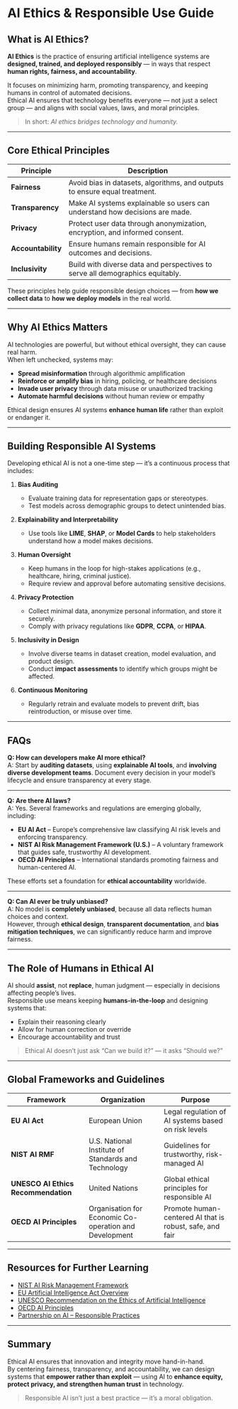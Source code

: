 # AI Ethics & Responsible Use Guide

## What is AI Ethics?

**AI Ethics** is the practice of ensuring artificial intelligence systems are **designed, trained, and deployed responsibly** — in ways that respect **human rights, fairness, and accountability**.  

It focuses on minimizing harm, promoting transparency, and keeping humans in control of automated decisions.  
Ethical AI ensures that technology benefits everyone — not just a select group — and aligns with social values, laws, and moral principles.

> In short: *AI ethics bridges technology and humanity.*

---

## Core Ethical Principles

| Principle | Description |
|------------|--------------|
| **Fairness** | Avoid bias in datasets, algorithms, and outputs to ensure equal treatment. |
| **Transparency** | Make AI systems explainable so users can understand how decisions are made. |
| **Privacy** | Protect user data through anonymization, encryption, and informed consent. |
| **Accountability** | Ensure humans remain responsible for AI outcomes and decisions. |
| **Inclusivity** | Build with diverse data and perspectives to serve all demographics equitably. |

These principles help guide responsible design choices — from **how we collect data** to **how we deploy models** in the real world.

---

## Why AI Ethics Matters

AI technologies are powerful, but without ethical oversight, they can cause real harm.  
When left unchecked, systems may:

- **Spread misinformation** through algorithmic amplification  
- **Reinforce or amplify bias** in hiring, policing, or healthcare decisions  
- **Invade user privacy** through data misuse or unauthorized tracking  
- **Automate harmful decisions** without human review or empathy  

Ethical design ensures AI systems **enhance human life** rather than exploit or endanger it.

---

## Building Responsible AI Systems

Developing ethical AI is not a one-time step — it’s a continuous process that includes:

1. **Bias Auditing**  
   - Evaluate training data for representation gaps or stereotypes.  
   - Test models across demographic groups to detect unintended bias.  

2. **Explainability and Interpretability**  
   - Use tools like **LIME**, **SHAP**, or **Model Cards** to help stakeholders understand how a model makes decisions.  

3. **Human Oversight**  
   - Keep humans in the loop for high-stakes applications (e.g., healthcare, hiring, criminal justice).  
   - Require review and approval before automating sensitive decisions.  

4. **Privacy Protection**  
   - Collect minimal data, anonymize personal information, and store it securely.  
   - Comply with privacy regulations like **GDPR**, **CCPA**, or **HIPAA**.  

5. **Inclusivity in Design**  
   - Involve diverse teams in dataset creation, model evaluation, and product design.  
   - Conduct **impact assessments** to identify which groups might be affected.  

6. **Continuous Monitoring**  
   - Regularly retrain and evaluate models to prevent drift, bias reintroduction, or misuse over time.  

---

## FAQs

**Q: How can developers make AI more ethical?**  
A: Start by **auditing datasets**, using **explainable AI tools**, and **involving diverse development teams**. Document every decision in your model’s lifecycle and ensure transparency at every stage.

---

**Q: Are there AI laws?**  
A: Yes. Several frameworks and regulations are emerging globally, including:
- **EU AI Act** – Europe’s comprehensive law classifying AI risk levels and enforcing transparency.  
- **NIST AI Risk Management Framework (U.S.)** – A voluntary framework that guides safe, trustworthy AI development.  
- **OECD AI Principles** – International standards promoting fairness and human-centered AI.  

These efforts set a foundation for **ethical accountability** worldwide.

---

**Q: Can AI ever be truly unbiased?**  
A: No model is **completely unbiased**, because all data reflects human choices and context.  
However, through **ethical design**, **transparent documentation**, and **bias mitigation techniques**, we can significantly reduce harm and improve fairness.

---

## The Role of Humans in Ethical AI

AI should **assist**, not **replace**, human judgment — especially in decisions affecting people’s lives.  
Responsible use means keeping **humans-in-the-loop** and designing systems that:
- Explain their reasoning clearly  
- Allow for human correction or override  
- Encourage accountability and trust  

> Ethical AI doesn’t just ask “Can we build it?” — it asks “Should we?”

---

## Global Frameworks and Guidelines

| Framework | Organization | Purpose |
|------------|---------------|----------|
| **EU AI Act** | European Union | Legal regulation of AI systems based on risk levels |
| **NIST AI RMF** | U.S. National Institute of Standards and Technology | Guidelines for trustworthy, risk-managed AI |
| **UNESCO AI Ethics Recommendation** | United Nations | Global ethical principles for responsible AI |
| **OECD AI Principles** | Organisation for Economic Co-operation and Development | Promote human-centered AI that is robust, safe, and fair |

---

## Resources for Further Learning

- [NIST AI Risk Management Framework](https://www.nist.gov/itl/ai-risk-management-framework)  
- [EU Artificial Intelligence Act Overview](https://artificialintelligenceact.eu/)  
- [UNESCO Recommendation on the Ethics of Artificial Intelligence](https://unesdoc.unesco.org/ark:/48223/pf0000380455)  
- [OECD AI Principles](https://oecd.ai/en/ai-principles)  
- [Partnership on AI – Responsible Practices](https://partnershiponai.org/)  

---

## Summary

Ethical AI ensures that innovation and integrity move hand-in-hand.  
By centering fairness, transparency, and accountability, we can design systems that **empower rather than exploit** — using AI to **enhance equity, protect privacy, and strengthen human trust** in technology.

> Responsible AI isn’t just a best practice — it’s a moral obligation.

